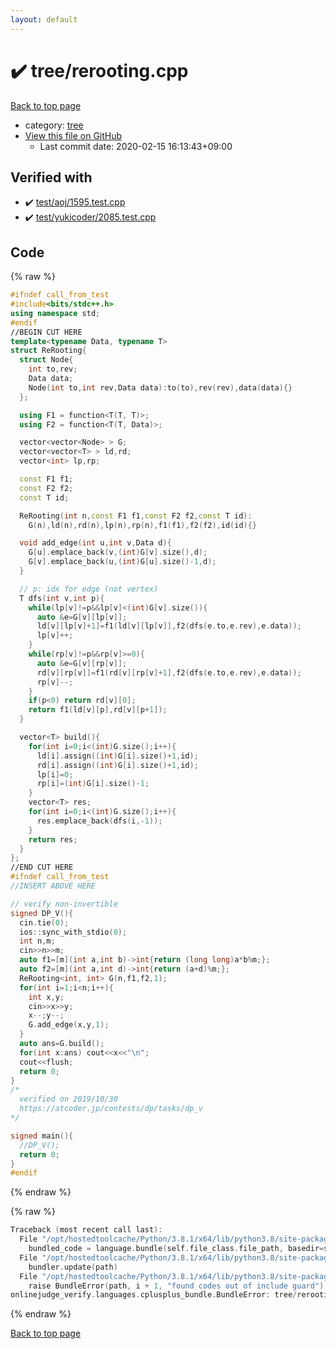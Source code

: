 ```yaml
---
layout: default
---
```


<!-- mathjax config similar to math.stackexchange -->
<script type="text/javascript" async
  src="https://cdnjs.cloudflare.com/ajax/libs/mathjax/2.7.5/MathJax.js?config=TeX-MML-AM_CHTML">
</script>
<script type="text/x-mathjax-config">
  MathJax.Hub.Config({
    TeX: { equationNumbers: { autoNumber: "AMS" }},
    tex2jax: {
      inlineMath: [ ['$','$'] ],
      processEscapes: true
    },
    "HTML-CSS": { matchFontHeight: false },
    displayAlign: "left",
    displayIndent: "2em"
  });
</script>

<script type="text/javascript" src="https://cdnjs.cloudflare.com/ajax/libs/jquery/3.4.1/jquery.min.js"></script>
<script src="https://cdn.jsdelivr.net/npm/jquery-balloon-js@1.1.2/jquery.balloon.min.js" integrity="sha256-ZEYs9VrgAeNuPvs15E39OsyOJaIkXEEt10fzxJ20+2I=" crossorigin="anonymous"></script>
<script type="text/javascript" src="../../assets/js/copy-button.js"></script>
<link rel="stylesheet" href="../../assets/css/copy-button.css" />


# :heavy_check_mark: tree/rerooting.cpp

<a href="../../index.html">Back to top page</a>

* category: <a href="../../index.html#c0af77cf8294ff93a5cdb2963ca9f038">tree</a>
* <a href="{{ site.github.repository_url }}/blob/master/tree/rerooting.cpp">View this file on GitHub</a>
    - Last commit date: 2020-02-15 16:13:43+09:00




## Verified with

* :heavy_check_mark: <a href="../../verify/test/aoj/1595.test.cpp.html">test/aoj/1595.test.cpp</a>
* :heavy_check_mark: <a href="../../verify/test/yukicoder/2085.test.cpp.html">test/yukicoder/2085.test.cpp</a>


## Code

<a id="unbundled"></a>
{% raw %}
```cpp
#ifndef call_from_test
#include<bits/stdc++.h>
using namespace std;
#endif
//BEGIN CUT HERE
template<typename Data, typename T>
struct ReRooting{
  struct Node{
    int to,rev;
    Data data;
    Node(int to,int rev,Data data):to(to),rev(rev),data(data){}
  };

  using F1 = function<T(T, T)>;
  using F2 = function<T(T, Data)>;

  vector<vector<Node> > G;
  vector<vector<T> > ld,rd;
  vector<int> lp,rp;

  const F1 f1;
  const F2 f2;
  const T id;

  ReRooting(int n,const F1 f1,const F2 f2,const T id):
    G(n),ld(n),rd(n),lp(n),rp(n),f1(f1),f2(f2),id(id){}

  void add_edge(int u,int v,Data d){
    G[u].emplace_back(v,(int)G[v].size(),d);
    G[v].emplace_back(u,(int)G[u].size()-1,d);
  }

  // p: idx for edge (not vertex)
  T dfs(int v,int p){
    while(lp[v]!=p&&lp[v]<(int)G[v].size()){
      auto &e=G[v][lp[v]];
      ld[v][lp[v]+1]=f1(ld[v][lp[v]],f2(dfs(e.to,e.rev),e.data));
      lp[v]++;
    }
    while(rp[v]!=p&&rp[v]>=0){
      auto &e=G[v][rp[v]];
      rd[v][rp[v]]=f1(rd[v][rp[v]+1],f2(dfs(e.to,e.rev),e.data));
      rp[v]--;
    }
    if(p<0) return rd[v][0];
    return f1(ld[v][p],rd[v][p+1]);
  }

  vector<T> build(){
    for(int i=0;i<(int)G.size();i++){
      ld[i].assign((int)G[i].size()+1,id);
      rd[i].assign((int)G[i].size()+1,id);
      lp[i]=0;
      rp[i]=(int)G[i].size()-1;
    }
    vector<T> res;
    for(int i=0;i<(int)G.size();i++){
      res.emplace_back(dfs(i,-1));
    }
    return res;
  }
};
//END CUT HERE
#ifndef call_from_test
//INSERT ABOVE HERE

// verify non-invertible
signed DP_V(){
  cin.tie(0);
  ios::sync_with_stdio(0);
  int n,m;
  cin>>n>>m;
  auto f1=[m](int a,int b)->int{return (long long)a*b%m;};
  auto f2=[m](int a,int d)->int{return (a+d)%m;};
  ReRooting<int, int> G(n,f1,f2,1);
  for(int i=1;i<n;i++){
    int x,y;
    cin>>x>>y;
    x--;y--;
    G.add_edge(x,y,1);
  }
  auto ans=G.build();
  for(int x:ans) cout<<x<<"\n";
  cout<<flush;
  return 0;
}
/*
  verified on 2019/10/30
  https://atcoder.jp/contests/dp/tasks/dp_v
*/

signed main(){
  //DP_V();
  return 0;
}
#endif

```
{% endraw %}

<a id="bundled"></a>
{% raw %}
```cpp
Traceback (most recent call last):
  File "/opt/hostedtoolcache/Python/3.8.1/x64/lib/python3.8/site-packages/onlinejudge_verify/docs.py", line 343, in write_contents
    bundled_code = language.bundle(self.file_class.file_path, basedir=self.cpp_source_path)
  File "/opt/hostedtoolcache/Python/3.8.1/x64/lib/python3.8/site-packages/onlinejudge_verify/languages/cplusplus.py", line 63, in bundle
    bundler.update(path)
  File "/opt/hostedtoolcache/Python/3.8.1/x64/lib/python3.8/site-packages/onlinejudge_verify/languages/cplusplus_bundle.py", line 151, in update
    raise BundleError(path, i + 1, "found codes out of include guard")
onlinejudge_verify.languages.cplusplus_bundle.BundleError: tree/rerooting.cpp: line 5: found codes out of include guard

```
{% endraw %}

<a href="../../index.html">Back to top page</a>

